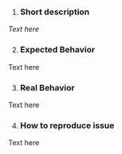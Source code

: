 1. ### Short description

_Text here_

2. ### Expected Behavior

Text here

3. ### Real Behavior

Text here

4. ### How to reproduce issue

Text here
